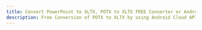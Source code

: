 ---title: Convert PowerPoint to XLTX, POTX to XLTX FREE Converter or Android SDKdescription: Free Conversion of POTX to XLTX by using Android Cloud APIs & SDKs. Also Create, Edit & Render Microsoft Word & OpenOffice documents in the Cloud.---
